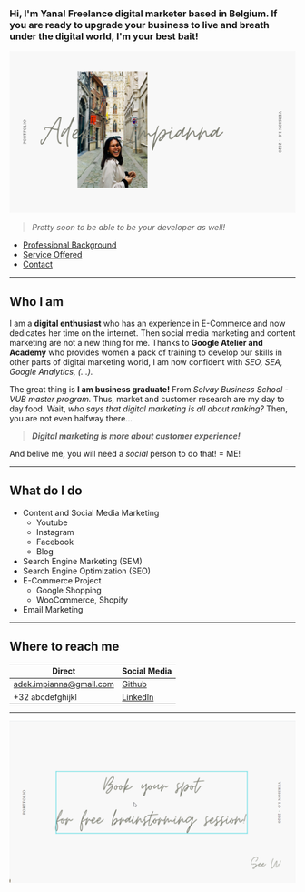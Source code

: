 ### Hi, I'm Yana! Freelance digital marketer based in Belgium. If you are ready to upgrade your business to live and breath under the digital world, I'm your best bait!

![yanaportofoliocover](2020-05-12-22-48-30.png)  



> _Pretty soon to be able to be your developer as well!_  

* [Professional Background](#who-i-am)
* [Service Offered](#what-do-i-do)
* [Contact](#where-to-reach-me)

---

## Who I am
I am a **digital enthusiast** who has an experience in E-Commerce and now dedicates her time on the internet. Then social media marketing and content marketing are not a new thing for me. Thanks to **Google Atelier and Academy** who provides women a pack of training to develop our skills in other parts  of digital marketing world, I am now confident with _SEO, SEA, Google Analytics, (...)._ 

The great thing is **I am business graduate!** From _Solvay Business School - VUB master program._ Thus, market and customer research are my day to day food. Wait, _who says that digital marketing is all about ranking?_ Then, you are not even halfway there...

> _**Digital marketing is more about customer experience!**_ 

And belive me, you will need a _social_ person to do that! = ME!

---

## What do I do
* Content and Social Media Marketing
  * Youtube
  * Instagram
  * Facebook
  * Blog
* Search Engine Marketing (SEM)
* Search Engine Optimization (SEO)
* E-Commerce Project
  * Google Shopping
  * WooCommerce, Shopify
* Email Marketing

---

## Where to reach me
| Direct | Social Media |
|---|---|
| adek.impianna@gmail.com | [Github](https://github.com/adekimpianna) | 
| +32 abcdefghijkl | [LinkedIn](https://www.linkedin.com/in/adek-impianna-62a119161/) | 

---

![calltoaction](2020-05-13-00-15-05.png)
